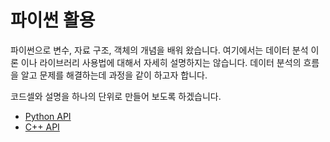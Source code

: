 # 파이썬 활용 

파이썬으로 변수, 자료 구조, 객체의 개념을 배워 왔습니다.
여기에서는 데이터 분석 이론 이나 라이브러리 사용법에 대해서 자세히 설명하지는 않습니다.
데이터 분석의 흐름을 알고 문제를 해결하는데 과정을 같이 하고자 합니다. 

코드셀와 설명을 하나의 단위로 만들어 보도록 하겠습니다. 

* [Python API](index-1/)
* [C++ API](index-2/)

